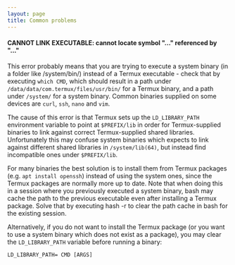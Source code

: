 ```yaml
---
layout: page
title: Common problems
---
```


#### CANNOT LINK EXECUTABLE: cannot locate symbol "..." referenced by "..."

This error probably means that you are trying to execute a system binary (in a folder like /system/bin/) instead of a Termux executable - check that by executing `which CMD`, which should result in a path under `/data/data/com.termux/files/usr/bin/` for a Termux binary, and a path under `/system/` for a system binary. Common binaries supplied on some devices are `curl`, `ssh`, `nano` and `vim`.

The cause of this error is that Termux sets up the `LD_LIBRARY_PATH` environment variable to point at `$PREFIX/lib` in order for Termux-supplied binaries to link against correct Termux-supplied shared libraries. Unfortunately this may confuse system binaries which expects to link against different shared libraries in `/system/lib(64)`, but instead find incompatible ones under `$PREFIX/lib`.

For many binaries the best solution is to install them from Termux packages (e.g. `apt install openssh`) instead of using the system ones, since the Termux packages are normally more up to date. Note that when doing this in a session where you previously executed a system binary, bash may cache the path to the previous executable even after installing a Termux package. Solve that by executing hash -r to clear the path cache in bash for the existing session.

Alternatively, if you do not want to install the Termux package (or you want to use a system binary which does not exist as a package), you may clear the `LD_LIBRARY_PATH` variable before running a binary:

    LD_LIBRARY_PATH= CMD [ARGS]


